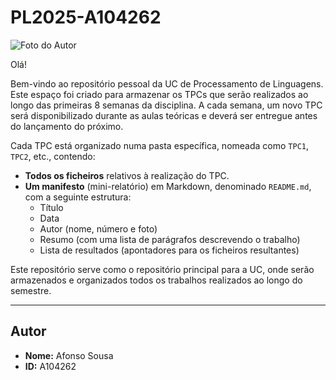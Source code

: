 # PL2025-A104262

![Foto do Autor](FOTO.png)

Olá!

Bem-vindo ao repositório pessoal da UC de Processamento de Linguagens. Este espaço foi criado para armazenar os TPCs que serão realizados ao longo das primeiras 8 semanas da disciplina. A cada semana, um novo TPC será disponibilizado durante as aulas teóricas e deverá ser entregue antes do lançamento do próximo.

Cada TPC está organizado numa pasta específica, nomeada como `TPC1`, `TPC2`, etc., contendo:
- **Todos os ficheiros** relativos à realização do TPC.
- **Um manifesto** (mini-relatório) em Markdown, denominado `README.md`, com a seguinte estrutura:
  - Título
  - Data
  - Autor (nome, número e foto)
  - Resumo (com uma lista de parágrafos descrevendo o trabalho)
  - Lista de resultados (apontadores para os ficheiros resultantes)

Este repositório serve como o repositório principal para a UC, onde serão armazenados e organizados todos os trabalhos realizados ao longo do semestre.

---

## Autor

- **Nome:** Afonso Sousa
- **ID:** A104262
